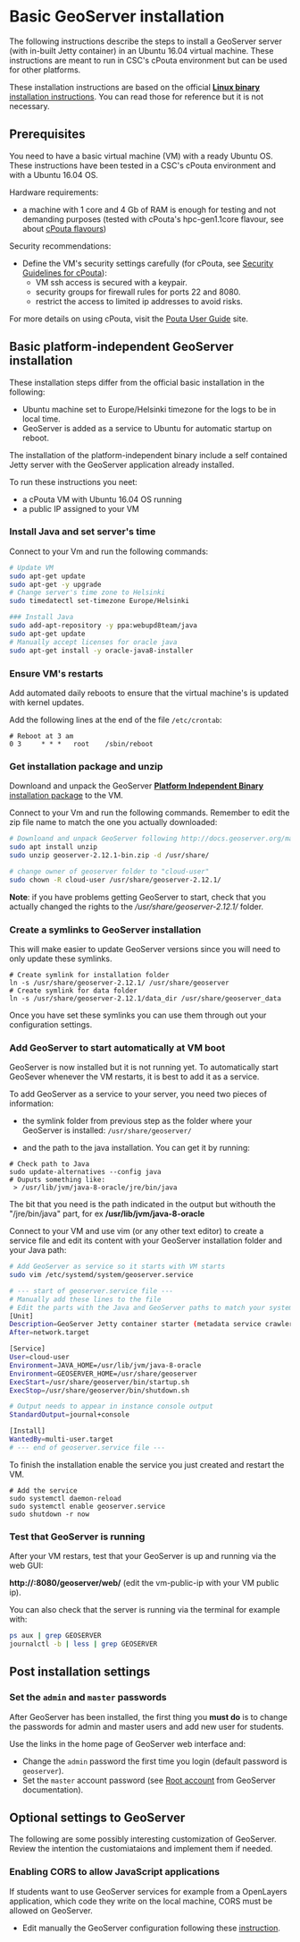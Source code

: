 # Basic GeoServer installation

The following instructions describe the steps to install a GeoServer server (with in-built Jetty container) in an Ubuntu 16.04 virtual machine. These instructions are meant to run in CSC's cPouta environment but can be used for other platforms.

These installation instructions are based on the official [**Linux binary** installation instructions](
http://docs.geoserver.org/maintain/en/user/installation/linux.html). You can read those for reference but it is not necessary.

## Prerequisites
You need to have a basic virtual machine (VM) with a ready Ubuntu OS. These instructions have been tested in a CSC's cPouta environment and with a Ubuntu 16.04 OS.

Hardware requirements:
- a machine with 1 core and 4 Gb of RAM is enough for testing and not demanding purposes (tested with cPouta's hpc-gen1.1core flavour, see about [cPouta flavours](https://research.csc.fi/pouta-flavours))

Security recommendations:
- Define the VM's security settings carefully (for cPouta, see [Security Guidelines for cPouta](https://research.csc.fi/pouta-security)):
  - VM ssh access is secured with a keypair.
  - security groups for firewall rules for ports 22 and 8080.
  - restrict the access to limited ip addresses to avoid risks.

For more details on using cPouta, visit the [Pouta User Guide](https://research.csc.fi/pouta-user-guide) site.

## Basic platform-independent GeoServer installation

These installation steps differ from the official basic installation in the following:
- Ubuntu machine set to Europe/Helsinki timezone for the logs to be in local time.
- GeoServer is added as a service to Ubuntu for automatic startup on reboot.

The installation of the platform-independent binary include a self contained
Jetty server with the GeoServer application already installed.

To run these instructions you neet:
- a cPouta VM with Ubuntu 16.04 OS running
- a public IP assigned to your VM

### Install Java and set server's time

Connect to your Vm and run the following commands:

````bash
# Update VM
sudo apt-get update
sudo apt-get -y upgrade
# Change server's time zone to Helsinki
sudo timedatectl set-timezone Europe/Helsinki

### Install Java
sudo add-apt-repository -y ppa:webupd8team/java
sudo apt-get update
# Manually accept licenses for oracle java
sudo apt-get install -y oracle-java8-installer
````

### Ensure VM's restarts
Add automated daily reboots to ensure that the virtual machine's is updated with kernel updates.

Add the following lines at the end of the file `/etc/crontab`:
```
# Reboot at 3 am
0 3     * * *   root    /sbin/reboot
```

### Get installation package and unzip

Downloand and unpack the GeoServer [**Platform Independent Binary** installation package](http://geoserver.org/release/maintain/) to the VM.

Connect to your Vm and run the following commands. Remember to edit the zip file
 name to match the one you actually downloaded:

```bash
# Downloand and unpack GeoServer following http://docs.geoserver.org/maintain/en/user/installation/linux.html
sudo apt install unzip
sudo unzip geoserver-2.12.1-bin.zip -d /usr/share/

# change owner of geoserver folder to "cloud-user"
sudo chown -R cloud-user /usr/share/geoserver-2.12.1/
```

**Note**:  if you have problems getting GeoServer to start, check that you actually changed the rights to the */usr/share/geoserver-2.12.1/* folder.

###  Create a symlinks to GeoServer installation
This will make easier to update GeoServer versions since you will need to only update these symlinks.
```
# Create symlink for installation folder
ln -s /usr/share/geoserver-2.12.1/ /usr/share/geoserver
# Create symlink for data folder
ln -s /usr/share/geoserver-2.12.1/data_dir /usr/share/geoserver_data
```

Once you have set these symlinks you can use them through out your configuration settings.

### Add GeoServer to start automatically at VM boot
GeoServer is now installed but it is not running yet. To automatically start
GeoSever whenever the VM restarts, it is best to add it as a service.

To add GeoServer as a service to your server, you need two pieces of information:

- the symlink folder from previous step as the folder where your GeoServer is installed: `/usr/share/geoserver/`

- and the path to the java installation. You can get it by running:
```
# Check path to Java
sudo update-alternatives --config java
# Ouputs something like:
 > /usr/lib/jvm/java-8-oracle/jre/bin/java
```
The bit that you need is the path indicated in the output but withouth the
"/jre/bin/java" part, for ex **/usr/lib/jvm/java-8-oracle**

Connect to your VM and use vim (or any other text editor) to create a service
file and edit its content with your GeoServer installation folder and your
Java path:

````bash
# Add GeoServer as service so it starts with VM starts
sudo vim /etc/systemd/system/geoserver.service

# --- start of geoserver.service file ---
# Manually add these lines to the file
# Edit the parts with the Java and GeoServer paths to match your system
[Unit]
Description=GeoServer Jetty container starter (metadata service crawler)
After=network.target

[Service]
User=cloud-user
Environment=JAVA_HOME=/usr/lib/jvm/java-8-oracle
Environment=GEOSERVER_HOME=/usr/share/geoserver
ExecStart=/usr/share/geoserver/bin/startup.sh
ExecStop=/usr/share/geoserver/bin/shutdown.sh

# Output needs to appear in instance console output
StandardOutput=journal+console

[Install]
WantedBy=multi-user.target
# --- end of geoserver.service file ---
````

To finish the installation enable the service you just created and restart the VM.

````
# Add the service
sudo systemctl daemon-reload
sudo systemctl enable geoserver.service
sudo shutdown -r now
````

### Test that GeoServer is running

After your VM restars, test that your GeoServer is up and running via the web GUI:

**http://<vm-public-ip>:8080/geoserver/web/** (edit the vm-public-ip with your VM public ip).

You can also check that the server is running via the terminal for example with:
```bash
ps aux | grep GEOSERVER
journalctl -b | less | grep GEOSERVER
```

## Post installation settings

### Set the `admin` and `master` passwords

After GeoServer has been installed, the first thing you **must do** is to change the passwords for admin and master users and add new user for students.

Use the links in the home page of GeoServer web interface and:
- Change the `admin` password the first time you login (default password is `geoserver`).
- Set the `master` account password (see [Root account](http://docs.geoserver.org/stable/en/user/security/root.html) from GeoServer documentation).

## Optional settings to GeoServer
The following are some possibly interesting customization of GeoServer. Review the intention the customiataions and implement them if needed.

### Enabling CORS to allow JavaScript applications
If students want to use GeoServer services for example from a OpenLayers application, which code they write on the local machine, CORS must be allowed on GeoServer.
- Edit manually the GeoServer configuration following these [instruction](http://docs.geoserver.org/latest/en/user/production/container.html#enable-cors).
